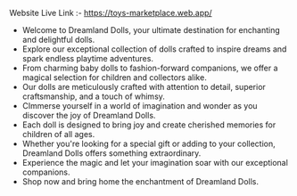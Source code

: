 Website Live Link :- https://toys-marketplace.web.app/

* Welcome to Dreamland Dolls, your ultimate destination for enchanting and delightful dolls.
* Explore our exceptional collection of dolls crafted to inspire dreams and spark endless playtime adventures.
* From charming baby dolls to fashion-forward companions, we offer a magical selection for children and collectors alike.
* Our dolls are meticulously crafted with attention to detail, superior craftsmanship, and a touch of whimsy.
* CImmerse yourself in a world of imagination and wonder as you discover the joy of Dreamland Dolls.
* Each doll is designed to bring joy and create cherished memories for children of all ages.
* Whether you're looking for a special gift or adding to your collection, Dreamland Dolls offers something extraordinary.
* Experience the magic and let your imagination soar with our exceptional companions.
* Shop now and bring home the enchantment of Dreamland Dolls.